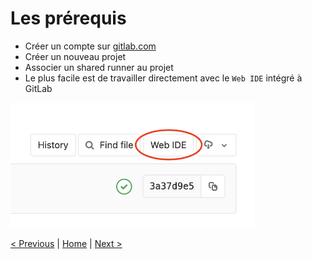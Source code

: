# Les prérequis

* Créer un compte sur [gitlab.com](https://gitlab.com/users/sign_in#register-pane)
* Créer un nouveau projet
* Associer un shared runner au projet
* Le plus facile est de travailler directement avec le `Web IDE` intégré à GitLab

<p>
<img src="web-ide.png" height="200">
</p> 



[< Previous](../README.md) | [Home](../README.md) | [Next >](../exercice_1/README.md)